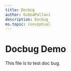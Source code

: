 ```yaml
---
title: Docbug
author: GubbaPallavi
description: Docbug
ms.topic: conceptual
---
```


# Docbug Demo
This file is to test doc bug.